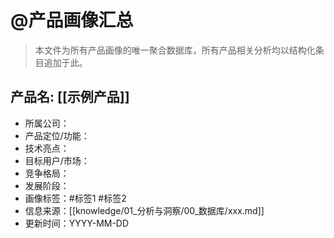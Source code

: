 # @产品画像汇总

> 本文件为所有产品画像的唯一聚合数据库，所有产品相关分析均以结构化条目追加于此。

## 产品名: [[示例产品]]
- 所属公司：
- 产品定位/功能：
- 技术亮点：
- 目标用户/市场：
- 竞争格局：
- 发展阶段：
- 画像标签：#标签1 #标签2
- 信息来源：[[knowledge/01_分析与洞察/00_数据库/xxx.md]]
- 更新时间：YYYY-MM-DD
